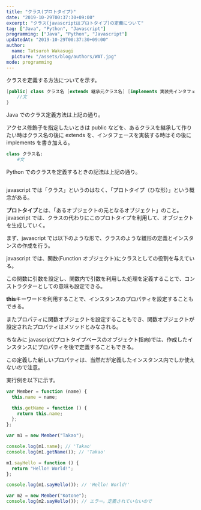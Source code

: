 ```yaml
---
title: "クラス(プロトタイプ)"
date: "2019-10-29T00:37:30+09:00"
excerpt: "クラス(javascriptはプロトタイプ)の定義について"
tag: ["Java", "Python", "Javascript"]
programming: ["Java", "Python", "Javascript"]
updatedAt: "2019-10-29T00:37:30+09:00"
author:
  name: Tatsuroh Wakasugi
  picture: "/assets/blog/authors/WAT.jpg"
mode: programming
---
```


クラスを定義する方法についてを示す。

<div class="note_content_by_programming_language" id="note_content_Java">

```java
[public] class クラス名 [extends 継承元クラス名] [implements 実装先インタフェース名]{
    //文
}
```

Java でのクラス定義方法は上記の通り。

アクセス修飾子を指定したいときは public などを、あるクラスを継承して作りたい時はクラス名の後に extends を、インタフェースを実装する時はその後に implements を書き加える。

</div>
<div class="note_content_by_programming_language" id="note_content_Python">

```python
class クラス名:
    #文
```

Python でのクラスを定義するときの記法は上記の通り。

</div>
<div class="note_content_by_programming_language" id="note_content_Javascript">

```javascript

```

javascript では「クラス」というのはなく、「プロトタイプ（ひな形）」という概念がある。

**プロトタイプ**とは、「あるオブジェクトの元となるオブジェクト」のこと。javascript では、クラスの代わりにこのプロトタイプを利用して、オブジェクトを生成していく。

まず、javascript では以下のような形で、クラスのような雛形の定義とインスタンスの作成を行う。

javascript では、関数(Function オブジェクト)にクラスとしての役割を与えている。

この関数に引数を設定し、関数内で引数を利用した処理を定義することで、コンストラクターとしての意味も設定できる。

**this**キーワードを利用することで、インスタンスのプロパティを設定することもできる。

またプロパティに関数オブジェクトを設定することもでき、関数オブジェクトが設定されたプロパティはメソッドとみなされる。

ちなみに javascript(プロトタイプベースのオブジェクト指向)では、作成したインスタンスにプロパティを後で定義することもできる。

この定義した新しいプロパティは、当然だが定義したインスタンス内でしか使えないので注意。

実行例を以下に示す。

```javascript
var Member = function (name) {
  this.name = name;

  this.getName = function () {
    return this.name;
  };
};

var m1 = new Member("Takao");

console.log(m1.name); // 'Takao'
console.log(m1.getName()); // 'Takao'

m1.sayHello = function () {
  return "Hello! World!";
};

console.log(m1.sayHello()); // 'Hello! World!'

var m2 = new Member("Kotone");
console.log(m2.sayHello()); // エラー。定義されていないので
```

</div>
